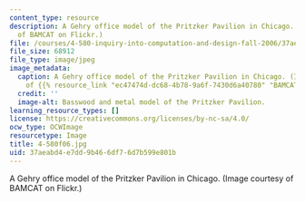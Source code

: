 ```yaml
---
content_type: resource
description: A Gehry office model of the Pritzker Pavilion in Chicago. (Image courtesy
  of BAMCAT on Flickr.)
file: /courses/4-580-inquiry-into-computation-and-design-fall-2006/37aeabd4e7dd9b466df76d7b599e801b_4-580f06.jpg
file_size: 68912
file_type: image/jpeg
image_metadata:
  caption: A Gehry office model of the Pritzker Pavilion in Chicago. (Image courtesy
    of {{% resource_link "ec47474d-dc68-4b78-9a6f-7430d6a40780" "BAMCAT" %}} on Flickr.)
  credit: ''
  image-alt: Basswood and metal model of the Pritzker Pavilion.
learning_resource_types: []
license: https://creativecommons.org/licenses/by-nc-sa/4.0/
ocw_type: OCWImage
resourcetype: Image
title: 4-580f06.jpg
uid: 37aeabd4-e7dd-9b46-6df7-6d7b599e801b
---
```

A Gehry office model of the Pritzker Pavilion in Chicago. (Image courtesy of BAMCAT on Flickr.)